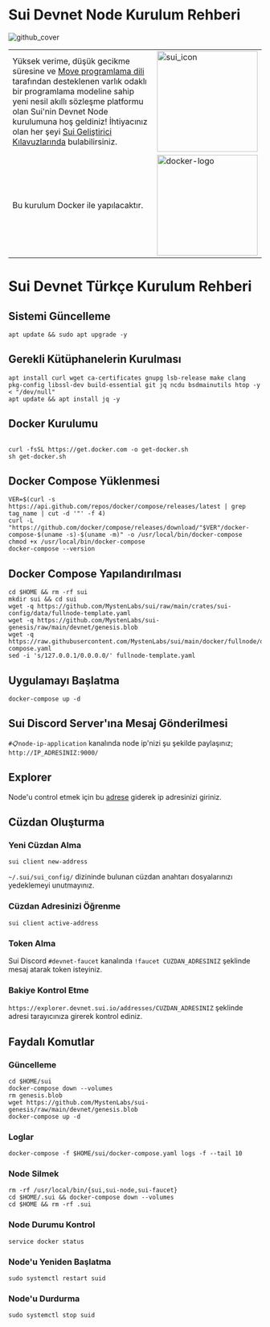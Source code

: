 # Sui Devnet Node Kurulum Rehberi
![github_cover](https://user-images.githubusercontent.com/102043225/184454358-0315e865-7066-427e-ac97-18e00dea1968.jpg)

|             |             |
| ----------- | ----------- |
| Yüksek verime, düşük gecikme süresine ve [Move programlama dili](https://github.com/MystenLabs/awesome-move) tarafından desteklenen varlık odaklı bir programlama modeline sahip yeni nesil akıllı sözleşme platformu olan Sui'nin Devnet Node kurulumuna hoş geldiniz! İhtiyacınız olan her şeyi [Sui Geliştirici Kılavuzlarında](doc/src/learn/index.md) bulabilirsiniz.      | <img src="doc/static/Sui_Icon_Brand.png" alt="sui_icon" width="200"/>      |
| Bu kurulum Docker ile yapılacaktır. | <img src="https://user-images.githubusercontent.com/102043225/184456263-90135109-4645-4305-8970-a5cd6fad53c9.png" alt="docker-logo" width="200"/>  |

# Sui Devnet Türkçe Kurulum Rehberi

## Sistemi Güncelleme
```shell
apt update && sudo apt upgrade -y
```

## Gerekli Kütüphanelerin Kurulması
```shell
apt install curl wget ca-certificates gnupg lsb-release make clang pkg-config libssl-dev build-essential git jq ncdu bsdmainutils htop -y < "/dev/null"
apt update && apt install jq -y
```

## Docker Kurulumu
```shell

curl -fsSL https://get.docker.com -o get-docker.sh 
sh get-docker.sh
```

## Docker Compose Yüklenmesi
```shell
VER=$(curl -s https://api.github.com/repos/docker/compose/releases/latest | grep tag_name | cut -d '"' -f 4)
curl -L "https://github.com/docker/compose/releases/download/"$VER"/docker-compose-$(uname -s)-$(uname -m)" -o /usr/local/bin/docker-compose
chmod +x /usr/local/bin/docker-compose
docker-compose --version
```

## Docker Compose Yapılandırılması
```shell
cd $HOME && rm -rf sui
mkdir sui && cd sui
wget -q https://github.com/MystenLabs/sui/raw/main/crates/sui-config/data/fullnode-template.yaml
wget -q https://github.com/MystenLabs/sui-genesis/raw/main/devnet/genesis.blob
wget -q https://raw.githubusercontent.com/MystenLabs/sui/main/docker/fullnode/docker-compose.yaml
sed -i 's/127.0.0.1/0.0.0.0/' fullnode-template.yaml
```

## Uygulamayı Başlatma
```shell
docker-compose up -d
```


## Sui Discord Server'ına Mesaj Gönderilmesi
`#📋node-ip-application` kanalında node ip'nizi şu şekilde paylaşınız; `http://IP_ADRESINIZ:9000/`


## Explorer 
Node'u control etmek için bu [adrese](https://node.sui.zvalid.com/) giderek ip adresinizi giriniz.

## Cüzdan Oluşturma
### Yeni Cüzdan Alma
```shell
sui client new-address
```
`~/.sui/sui_config/` dizininde bulunan cüzdan anahtarı dosyalarınızı yedeklemeyi unutmayınız.

### Cüzdan Adresinizi Öğrenme
```shell
sui client active-address
```

### Token Alma
Sui Discord `#devnet-faucet` kanalında `!faucet CUZDAN_ADRESINIZ` şeklinde mesaj atarak token isteyiniz.

### Bakiye Kontrol Etme
`https://explorer.devnet.sui.io/addresses/CUZDAN_ADRESINIZ` şeklinde adresi tarayıcınıza girerek kontrol ediniz.


## Faydalı Komutlar

### Güncelleme
```shell
cd $HOME/sui
docker-compose down --volumes
rm genesis.blob
wget https://github.com/MystenLabs/sui-genesis/raw/main/devnet/genesis.blob
docker-compose up -d
```

### Loglar
```shell
docker-compose -f $HOME/sui/docker-compose.yaml logs -f --tail 10
```

### Node Silmek
```shell
rm -rf /usr/local/bin/{sui,sui-node,sui-faucet} 
cd $HOME/.sui && docker-compose down --volumes 
cd $HOME && rm -rf .sui
```

### Node Durumu Kontrol
```shell
service docker status
```

### Node'u Yeniden Başlatma
```shell
sudo systemctl restart suid
```

### Node'u Durdurma
```shell
sudo systemctl stop suid
```

